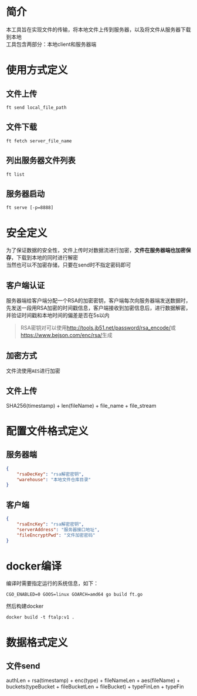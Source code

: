 # 简介
本工具旨在实现文件的传输，将本地文件上传到服务器，以及将文件从服务器下载到本地  
工具包含两部分：本地client和服务器端  
# 使用方式定义
## 文件上传
``` shell script
ft send local_file_path
```
## 文件下载
``` shell script
ft fetch server_file_name
```
## 列出服务器文件列表
``` shell script
ft list
```
## 服务器启动
```shell script
ft serve [-p=8888]
```
# 安全定义
为了保证数据的安全性，文件上传时对数据流进行加密，**文件在服务器端也加密保存**，下载到本地的同时进行解密  
当然也可以不加密存储，只要在send时不指定密码即可
## 客户端认证
服务器端给客户端分配一个RSA的加密密钥，客户端每次向服务器端发送数据时，先发送一段用RSA加密的时间戳信息，客户端接收到加密信息后，进行数据解密，并验证时间戳和本地时间的偏差是否在5s以内  
> RSA密钥对可以使用<http://tools.jb51.net/password/rsa_encode/>或<https://www.bejson.com/enc/rsa/>生成
## 加密方式
文件流使用`AES`进行加密 
## 文件上传
SHA256(timestamp) + len(fileName) + file_name + file_stream  
# 配置文件格式定义
## 服务器端
```json
{
    "rsaDecKey": "rsa解密密钥",
    "warehouse": "本地文件仓库目录"
}
```
## 客户端
```json
{
    "rsaEncKey": "rsa解密密钥",
    "serverAddress": "服务器接口地址",
    "fileEncryptPwd": "文件加密密码"
}
```
# docker编译
编译时需要指定运行的系统信息，如下：
``` shell
CGO_ENABLED=0 GOOS=linux GOARCH=amd64 go build ft.go
```
然后构建docker
``` shell
docker build -t ftalp:v1 .
```
# 数据格式定义
## 文件send
authLen + rsa(timestamp) + enc(type) + fileNameLen + aes(fileName) + buckets(typeBucket + fileBucketLen + fileBucket) + typeFinLen + typeFin